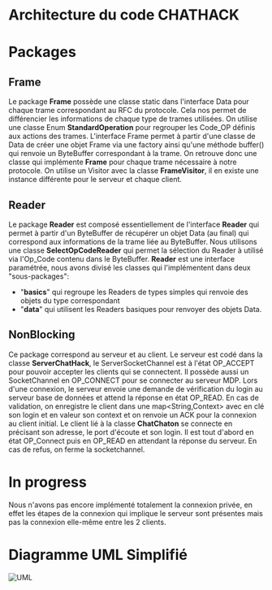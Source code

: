 ﻿# Architecture du code CHATHACK
# Packages
## Frame
Le package **Frame** possède une classe static dans l'interface Data pour chaque trame correspondant au RFC du protocole. Cela nos permet de différencier les informations de chaque type de trames utilisées.
On utilise une classe Enum **StandardOperation** pour regrouper les Code_OP définis aux actions des trames.
L'interface Frame permet à partir d'une classe de Data de créer une objet Frame via une factory ainsi qu'une méthode buffer() qui renvoie un ByteBuffer correspondant à la trame. 
On retrouve donc une classe qui implémente **Frame** pour chaque trame nécessaire à notre protocole.
On utilise un Visitor avec la classe **FrameVisitor**, il en existe une instance différente pour le serveur et chaque client.
## Reader
Le package **Reader** est composé essentiellement de l'interface **Reader** qui permet à partir d'un ByteBuffer de récupérer un objet Data (au final) qui correspond aux informations de la trame liée au ByteBuffer. 
Nous utilisons une classe **SelectOpCodeReader** qui permet la sélection du Reader à utilisé via l'Op_Code contenu dans le ByteBuffer.
**Reader** est une interface paramétrée, nous avons divisé les classes qui l'implémentent dans deux "sous-packages": 
- "**basics**" qui regroupe les Readers de types simples qui renvoie des objets du type correspondant
- "**data**" qui utilisent les Readers basiques pour renvoyer des objets Data.
## NonBlocking
Ce package correspond au serveur et au client.
Le serveur est codé dans la classe **ServerChatHack**, le ServerSocketChannel est à l'état OP_ACCEPT pour pouvoir accepter les clients qui se connectent. Il possède aussi un SocketChannel en OP_CONNECT pour se connecter au serveur MDP. 
Lors d'une connexion, le serveur envoie une demande de vérification du login au serveur base de données et attend la réponse en état OP_READ. En cas de validation, on enregistre le client dans une map<String,Context> avec en clé son login et en valeur son context et on renvoie un ACK pour la connexion au client initial.
Le client lié à la classe  **ChatChaton** se connecte en précisant son adresse, le port d'écoute et son login. Il est tout d'abord en état OP_Connect puis en OP_READ en attendant la réponse du serveur. En cas de refus, on ferme la socketchannel.

# In progress
Nous n'avons pas encore implémenté totalement la connexion privée, en effet les étapes de la connexion qui implique le serveur sont présentes mais pas la connexion elle-même entre les 2 clients.

# Diagramme UML Simplifié

![UML](https://www.plantuml.com/plantuml/img/fLTHR-8u47w-_We_SbgQ7t2gk4r3sgkkBLL0U_UsCia0KOFjivrsgrx_-uxja3Z4qD950fnlPhuPUyRE-AlILEfwMvsT2Pe_qZMGbOng0Tk8WOvqBYB6sRBY-MF9rkJrZE0dhwXIP0xo2MIoeVelj6n4vlFbYPS5gMZDyiteTmk_sL_Fs9YPBsVl6RuTZam2BK0s1C3gBNcGF0UbvfhgMddCqzbzEixIgvlRst6QPRDiFwgIQP0hcWF9BEd5Ok87rkSLxga9qIeio1gq3zYfI50jEbY2ELIGwvd8UG6Dq-PlIZMTzFo_OffqcR_v2YJ7-MiONRvekAnNAro9vNBWgn_vkIpN6tq-QMPfDToGd1VycPsZg9_Ne4gNFIiUpeH4HZNwl-V8_Z2kWLImqeIlGeP_a7_AgYBAIeZU0B4XaoRNcXCgHFKITMHEZcnzXd8hAjW2vfLiQrtYGyEXZfNKIj8jD2lVrSILXzfy-6jk_xpKxtBrnLcvBDdnTSMNj1gPxBaXAN3uASkaAd5g7xPFfUJIcjlHX-qIpXZceUJC6dUF9_hl3EyAiKVbwWtnKzdGnDaU8in0SARWmxmFidp2SSUKmNyrA0s5zN1O_2iUR8Y7-7yn_ZZFGHmCVoVr-8CdeZ7sYh_rFrqqpet20dxeqLnByvRGE0x4ExsUUmQkZfi4ul742YgBcG19JMo4sqDXJ9QuqmYkiHYJXbqeg0lUFcxnTCET7FIN3FovkZt9tn47gSVljjWxnD9LJ898Y2_n0zxVREznvqR_1y9jv1LVb_Wq4qQPLXSEdX21hvzdBejW2FExO0pjfZhf831qsN6-tGwmSzXDgE8OVXaCy271RUTH7jcqfsJPhbNONtpCMxl5JdOsDbkC22vrYojiiq371VODgba4pH_XG5ouSiVNmIti9m9h14WNzfmSyzkCFkDtVyQ3dWcFdDSXYETA24r2Q1e2NKqT48Ym80x3GQT84uB3ocO7Xk4-YIUqf_-tKfMQIxzDkLWGF8g15Ogubh6d-Bm1DaeCmSMVhHxslVf5O9Aki0itMKEPmXP9aiMOT6gMQ49MjLURknSIhLodWgTT3YNkya4oRQy-h8ykycHsVv_-UpEx7xVGzUtiChxzVfVEv_5rEYQju26x-HOlqk-TpL2siphxpKVnEc28B3PDVNiBnSdVks7mpc3d64MJG1lhv0kKcXxOA3e4AtK09GCe7I2kG0De08i3sD27g-nzDA1eoZ603JtRrR1jVx_EhDILHcHxzP1yM0ojRkkXLxp7hYjXHU_IWXU0hrZ6UEtz2G00)
